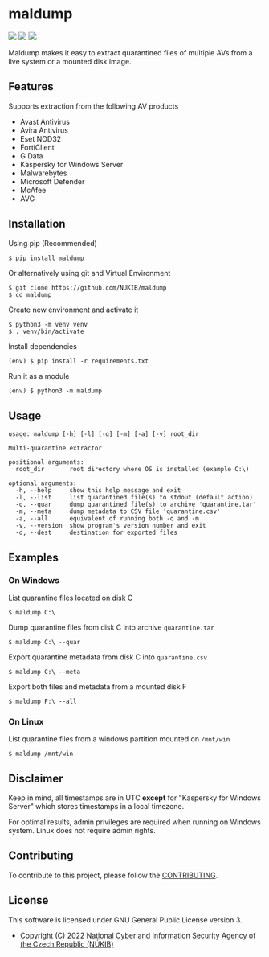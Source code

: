 # maldump

[![](https://img.shields.io/badge/Category-Applications%20in%20Python-E5A505?style=flat-square)]() [![](https://img.shields.io/badge/Language-Python-E5A505?style=flat-square)]() [![](https://img.shields.io/badge/Version-0.2.0-E5A505?style=flat-square&color=green)]()

Maldump makes it easy to extract quarantined files of multiple AVs from a live system or a mounted disk image.

## Features

Supports extraction from the following AV products

  * Avast Antivirus
  * Avira Antivirus
  * Eset NOD32
  * FortiClient
  * G Data
  * Kaspersky for Windows Server
  * Malwarebytes
  * Microsoft Defender
  * McAfee
  * AVG

## Installation

Using pip (Recommended)

```bash
$ pip install maldump
```

Or alternatively using git and Virtual Environment

```
$ git clone https://github.com/NUKIB/maldump
$ cd maldump
```

Create new environment and activate it

```
$ python3 -m venv venv
$ . venv/bin/activate
```

Install dependencies

```
(env) $ pip install -r requirements.txt
```

Run it as a module

```
(env) $ python3 -m maldump
```

## Usage

```
usage: maldump [-h] [-l] [-q] [-m] [-a] [-v] root_dir

Multi-quarantine extractor

positional arguments:
  root_dir       root directory where OS is installed (example C:\)

optional arguments:
  -h, --help     show this help message and exit
  -l, --list     list quarantined file(s) to stdout (default action)
  -q, --quar     dump quarantined file(s) to archive 'quarantine.tar'
  -m, --meta     dump metadata to CSV file 'quarantine.csv'
  -a, --all      equivalent of running both -q and -m
  -v, --version  show program's version number and exit
  -d, --dest     destination for exported files
```

## Examples

### On Windows

List quarantine files located on disk C

```
$ maldump C:\
```

Dump quarantine files from disk C into archive `quarantine.tar`

```
$ maldump C:\ --quar
```

Export quarantine metadata from disk C into `quarantine.csv`

```
$ maldump C:\ --meta
```

Export both files and metadata from a mounted disk F

```
$ maldump F:\ --all
```

### On Linux

List quarantine files from a windows partition mounted on `/mnt/win`

```
$ maldump /mnt/win
```

## Disclaimer

Keep in mind, all timestamps are in UTC **except** for "Kaspersky for Windows Server" which stores timestamps in a local timezone.

For optimal results, admin privileges are required when running on Windows system. Linux does not require admin rights.

## Contributing

To contribute to this project, please follow the [CONTRIBUTING](./CONTRIBUTING.md).

## License

This software is licensed under GNU General Public License version 3.

* Copyright (C) 2022 [National Cyber and Information Security Agency of the Czech Republic (NÚKIB)](https://nukib.gov.cz/en/)
